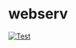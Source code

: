 # webserv
[![Test](https://github.com/ywake/webserv/actions/workflows/test.yml/badge.svg)](https://github.com/ywake/webserv/actions/workflows/test.yml)
